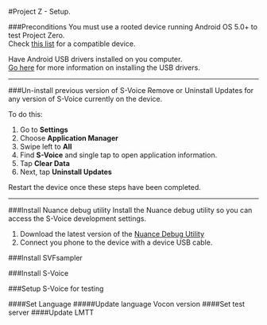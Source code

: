 #Project Z - Setup.

###Preconditions
You must use a rooted device running Android OS 5.0+ to test Project Zero.  
Check [this list](#) for a compatible device. 

Have Android USB drivers installed on you computer.  
[Go here](http://developer.android.com/sdk/win-usb.html) for more information on installing the USB drivers.

---

###Un-install previous version of S-Voice
Remove or Uninstall Updates for any version of S-Voice currently on the device.

To do this:

1. Go to **Settings**
2. Choose **Application Manager**
3. Swipe left to **All**
4. Find **S-Voice** and single tap to open application information.
5. Tap **Clear Data**
6. Next, tap **Uninstall Updates**

Restart the device once these steps have been completed.

---

###Install Nuance debug utility
Install the Nuance debug utility so you can access the S-Voice development settings.

1. Download the latest version of the [Nuance Debug Utility](#)
2. Connect you phone to the device with a device USB cable.

###Install SVFsampler

###Install S-Voice

###Setup S-Voice for testing

####Set Language
#####Update language Vocon version
####Set test server
####Update LMTT